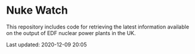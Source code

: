 # Nuke Watch

This repository includes code for retrieving the latest information available on the output of EDF nuclear power plants in the UK.

Last updated: 2020-12-09 20:05